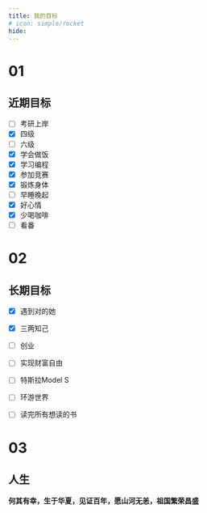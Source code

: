 ```yaml
---
title: 我的目标
# icon: simple/rocket
hide:
---
```

</p><h1 id="01" name="01"><strong>01</strong></h1><p> 

## 近期目标  

- [ ] 考研上岸
- [x] 四级
- [ ] 六级
- [x] 学会做饭
- [x] 学习编程
- [x] 参加竞赛
- [x] 锻炼身体
- [ ] 早睡晚起
- [x] 好心情
- [x] 少喝咖啡
- [ ] 看番

</p><h1 id="01" name="02"><strong>02</strong></h1><p>  

## 长期目标

- [x] 遇到对的她
- [x] 三两知己
- [ ] 创业 
- [ ] 实现财富自由
- [ ] 特斯拉Model S
- [ ] 环游世界
- [ ] 读完所有想读的书


</p><h1 id="01" name="03"><strong>03</strong></h1><p>

## 人生
**何其有幸，生于华夏，见证百年，愿山河无恙，祖国繁荣昌盛**